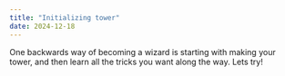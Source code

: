 ```yaml
---
title: "Initializing tower"
date: 2024-12-18
---
```


One backwards way of becoming a wizard is starting with making your tower, and then learn all the tricks you want along the way. Lets try!
